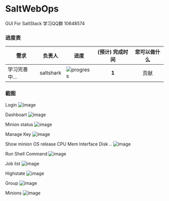 # SaltWebOps
GUI For SaltStack
学习QQ群 10648574 

### 进度表 <a name="progress">&nbsp;</a>




需求 | 负责人 | 进度 | (预计) 完成时间 | 您可以做什么
---|:---:|---|:---:|:---:
学习完善中... | saltshark | ![progress](http://progressed.io/bar/30) | **1** | 贡献

### 截图 <a name="progress">&nbsp;</a>
Login
![image](https://github.com/net592/SaltWebOps/blob/master/screenshots/Dashboard_index.png)

Dashboart
![image](https://github.com/net592/SaltWebOps/blob/master/screenshots/2015-12-14_155129.png)

Minion status
![image](https://github.com/net592/SaltWebOps/blob/master/screenshots/Minion_staus.png)

Manage Key
![image](https://github.com/net592/SaltWebOps/blob/master/screenshots/Minion_key.png)

Show minion OS release CPU Mem Interface Disk ..
![image](https://github.com/net592/SaltWebOps/blob/master/screenshots/Minions_HardInfo.png)

Run Shell Command
![image](https://github.com/net592/SaltWebOps/blob/master/screenshots/Execute_Shell.png)

Job list
![image](https://github.com/net592/SaltWebOps/blob/master/screenshots/Job_History.png)


Highstate
![image](https://github.com/net592/SaltWebOps/blob/master/screenshots/States_Higstate.png)

Group
![image](https://github.com/net592/SaltWebOps/blob/master/screenshots/Manage_Group.png)

Minions
![image](https://github.com/net592/SaltWebOps/blob/master/screenshots/Manage_Host.png)

